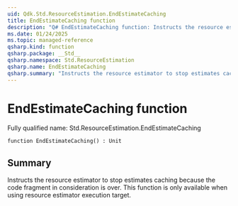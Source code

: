 ```yaml
---
uid: Qdk.Std.ResourceEstimation.EndEstimateCaching
title: EndEstimateCaching function
description: "Q# EndEstimateCaching function: Instructs the resource estimator to stop estimates caching because the code fragment in consideration is over. This function is only available when using resource estimator execution target."
ms.date: 01/24/2025
ms.topic: managed-reference
qsharp.kind: function
qsharp.package: __Std__
qsharp.namespace: Std.ResourceEstimation
qsharp.name: EndEstimateCaching
qsharp.summary: "Instructs the resource estimator to stop estimates caching because the code fragment in consideration is over. This function is only available when using resource estimator execution target."
---
```


# EndEstimateCaching function

Fully qualified name: Std.ResourceEstimation.EndEstimateCaching

```qsharp
function EndEstimateCaching() : Unit
```

## Summary
Instructs the resource estimator to stop estimates caching
because the code fragment in consideration is over. This function
is only available when using resource estimator execution target.
